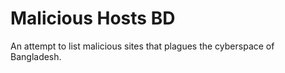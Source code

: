 # Malicious Hosts BD

An attempt to list malicious sites that plagues the cyberspace of Bangladesh.
